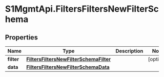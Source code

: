 # S1MgmtApi.FiltersFiltersNewFilterSchema

## Properties
Name | Type | Description | Notes
------------ | ------------- | ------------- | -------------
**filter** | [**FiltersFiltersNewFilterSchemaFilter**](FiltersFiltersNewFilterSchemaFilter.md) |  | [optional] 
**data** | [**FiltersFiltersNewFilterSchemaData**](FiltersFiltersNewFilterSchemaData.md) |  | 


